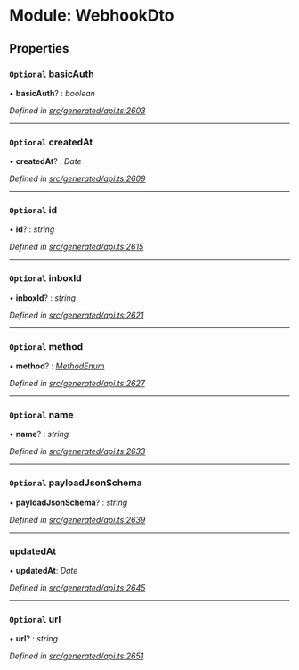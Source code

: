 # Module: WebhookDto

## Properties

### `Optional` basicAuth

• **basicAuth**? : *boolean*

*Defined in [src/generated/api.ts:2603](https://github.com/mailslurp/mailslurp-client/blob/a26884c/src/generated/api.ts#L2603)*

___

### `Optional` createdAt

• **createdAt**? : *Date*

*Defined in [src/generated/api.ts:2609](https://github.com/mailslurp/mailslurp-client/blob/a26884c/src/generated/api.ts#L2609)*

___

### `Optional` id

• **id**? : *string*

*Defined in [src/generated/api.ts:2615](https://github.com/mailslurp/mailslurp-client/blob/a26884c/src/generated/api.ts#L2615)*

___

### `Optional` inboxId

• **inboxId**? : *string*

*Defined in [src/generated/api.ts:2621](https://github.com/mailslurp/mailslurp-client/blob/a26884c/src/generated/api.ts#L2621)*

___

### `Optional` method

• **method**? : *[MethodEnum](../enums/_generated_api_.webhookdto.methodenum.md)*

*Defined in [src/generated/api.ts:2627](https://github.com/mailslurp/mailslurp-client/blob/a26884c/src/generated/api.ts#L2627)*

___

### `Optional` name

• **name**? : *string*

*Defined in [src/generated/api.ts:2633](https://github.com/mailslurp/mailslurp-client/blob/a26884c/src/generated/api.ts#L2633)*

___

### `Optional` payloadJsonSchema

• **payloadJsonSchema**? : *string*

*Defined in [src/generated/api.ts:2639](https://github.com/mailslurp/mailslurp-client/blob/a26884c/src/generated/api.ts#L2639)*

___

###  updatedAt

• **updatedAt**: *Date*

*Defined in [src/generated/api.ts:2645](https://github.com/mailslurp/mailslurp-client/blob/a26884c/src/generated/api.ts#L2645)*

___

### `Optional` url

• **url**? : *string*

*Defined in [src/generated/api.ts:2651](https://github.com/mailslurp/mailslurp-client/blob/a26884c/src/generated/api.ts#L2651)*
